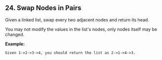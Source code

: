 ## 24. Swap Nodes in Pairs

Given a linked list, swap every two adjacent nodes and return its head.

You may not modify the values in the list's nodes, only nodes itself may be changed. 

**Example:**

```
Given 1->2->3->4, you should return the list as 2->1->4->3.
```